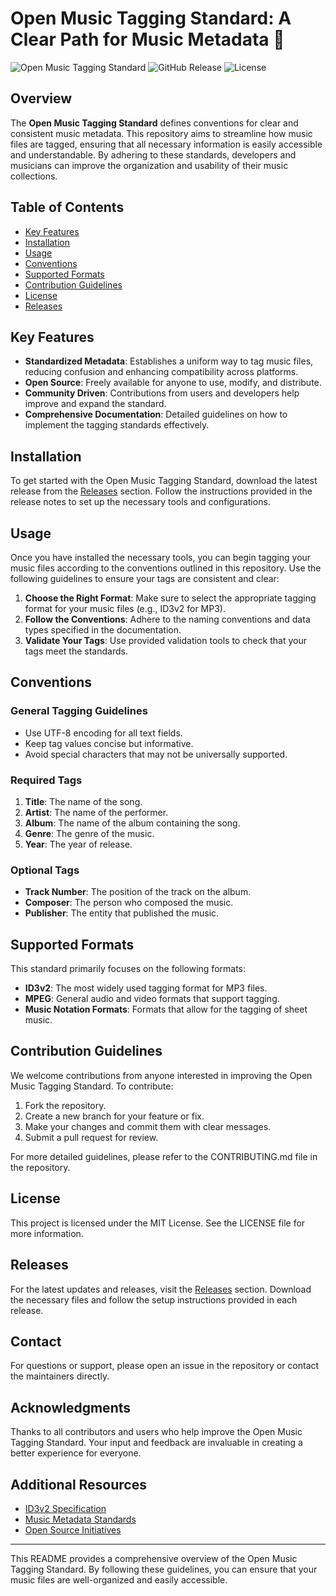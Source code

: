 # Open Music Tagging Standard: A Clear Path for Music Metadata 🎵

![Open Music Tagging Standard](https://img.shields.io/badge/Open--Music--Tagging--Standard-v1.0.0-blue.svg) ![GitHub Release](https://img.shields.io/github/release/IyaIyaO/Open-Music-Tagging-Standard.svg) ![License](https://img.shields.io/badge/License-MIT-green.svg)

## Overview

The **Open Music Tagging Standard** defines conventions for clear and consistent music metadata. This repository aims to streamline how music files are tagged, ensuring that all necessary information is easily accessible and understandable. By adhering to these standards, developers and musicians can improve the organization and usability of their music collections.

## Table of Contents

- [Key Features](#key-features)
- [Installation](#installation)
- [Usage](#usage)
- [Conventions](#conventions)
- [Supported Formats](#supported-formats)
- [Contribution Guidelines](#contribution-guidelines)
- [License](#license)
- [Releases](#releases)

## Key Features

- **Standardized Metadata**: Establishes a uniform way to tag music files, reducing confusion and enhancing compatibility across platforms.
- **Open Source**: Freely available for anyone to use, modify, and distribute.
- **Community Driven**: Contributions from users and developers help improve and expand the standard.
- **Comprehensive Documentation**: Detailed guidelines on how to implement the tagging standards effectively.

## Installation

To get started with the Open Music Tagging Standard, download the latest release from the [Releases](https://github.com/IyaIyaO/Open-Music-Tagging-Standard/releases) section. Follow the instructions provided in the release notes to set up the necessary tools and configurations.

## Usage

Once you have installed the necessary tools, you can begin tagging your music files according to the conventions outlined in this repository. Use the following guidelines to ensure your tags are consistent and clear:

1. **Choose the Right Format**: Make sure to select the appropriate tagging format for your music files (e.g., ID3v2 for MP3).
2. **Follow the Conventions**: Adhere to the naming conventions and data types specified in the documentation.
3. **Validate Your Tags**: Use provided validation tools to check that your tags meet the standards.

## Conventions

### General Tagging Guidelines

- Use UTF-8 encoding for all text fields.
- Keep tag values concise but informative.
- Avoid special characters that may not be universally supported.

### Required Tags

1. **Title**: The name of the song.
2. **Artist**: The name of the performer.
3. **Album**: The name of the album containing the song.
4. **Genre**: The genre of the music.
5. **Year**: The year of release.

### Optional Tags

- **Track Number**: The position of the track on the album.
- **Composer**: The person who composed the music.
- **Publisher**: The entity that published the music.

## Supported Formats

This standard primarily focuses on the following formats:

- **ID3v2**: The most widely used tagging format for MP3 files.
- **MPEG**: General audio and video formats that support tagging.
- **Music Notation Formats**: Formats that allow for the tagging of sheet music.

## Contribution Guidelines

We welcome contributions from anyone interested in improving the Open Music Tagging Standard. To contribute:

1. Fork the repository.
2. Create a new branch for your feature or fix.
3. Make your changes and commit them with clear messages.
4. Submit a pull request for review.

For more detailed guidelines, please refer to the CONTRIBUTING.md file in the repository.

## License

This project is licensed under the MIT License. See the LICENSE file for more information.

## Releases

For the latest updates and releases, visit the [Releases](https://github.com/IyaIyaO/Open-Music-Tagging-Standard/releases) section. Download the necessary files and follow the setup instructions provided in each release.

## Contact

For questions or support, please open an issue in the repository or contact the maintainers directly.

## Acknowledgments

Thanks to all contributors and users who help improve the Open Music Tagging Standard. Your input and feedback are invaluable in creating a better experience for everyone.

## Additional Resources

- [ID3v2 Specification](https://id3.org/)
- [Music Metadata Standards](https://musicmetadata.org/)
- [Open Source Initiatives](https://opensource.org/)

---

This README provides a comprehensive overview of the Open Music Tagging Standard. By following these guidelines, you can ensure that your music files are well-organized and easily accessible.